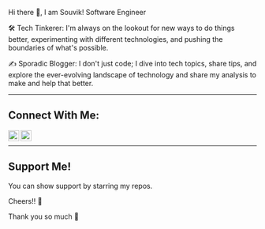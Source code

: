 Hi there 👋, I am Souvik!
Software Engineer

🛠️ Tech Tinkerer: I'm always on the lookout for new ways to do things better, experimenting with different technologies, and pushing the boundaries of what's possible.

✍️ Sporadic Blogger: I don't just code; I dive into tech topics, share tips, and explore the ever-evolving landscape of technology and share my analysis to make and help that better.



[linkedin]: https://in.linkedin.com/in/souvik-bhattacharya-23571b21b
[college]: https://www.swamivivekanandauniversity.ac.in/
[telegram]: http://t.me/ErSouvik001
---

## Connect With Me:

[<img align="left" alt="codeSTACKr | Twitter" width="22px" src="https://www.svgrepo.com/show/452115/telegram.svg" />][telegram]
[<img align="left" alt="codeSTACKr | LinkedIN" width="22px" src="https://cdn.jsdelivr.net/npm/simple-icons@v3/icons/linkedin.svg" />][linkedin]

<br />

---
## Support Me!
You can show support by starring my repos.

Cheers!! 🍻 

Thank you so much 🙏
